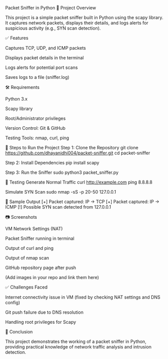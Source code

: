 Packet Sniffer in Python
📌 Project Overview

This project is a simple packet sniffer built in Python using the scapy library.
It captures network packets, displays their details, and logs alerts for suspicious activity (e.g., SYN scan detection).

✅ Features

Captures TCP, UDP, and ICMP packets

Displays packet details in the terminal

Logs alerts for potential port scans

Saves logs to a file (sniffer.log)

🛠️ Requirements

Python 3.x

Scapy library

Root/Administrator privileges

Version Control: Git & GitHub

Testing Tools: nmap, curl, ping

🚀 Steps to Run the Project
Step 1: Clone the Repository
git clone https://github.com/dhayanidhi004/packet-sniffer.git
cd packet-sniffer

Step 2: Install Dependencies
pip install scapy

Step 3: Run the Sniffer
sudo python3 packet_sniffer.py

🧪 Testing
Generate Normal Traffic
curl http://example.com
ping 8.8.8.8

Simulate SYN Scan
sudo nmap -sS -p 20-50 127.0.0.1

📄 Sample Output
[+] Packet captured: IP -> TCP
[+] Packet captured: IP -> ICMP
[!] Possible SYN scan detected from 127.0.0.1

📷 Screenshots

VM Network Settings (NAT)

Packet Sniffer running in terminal

Output of curl and ping

Output of nmap scan

GitHub repository page after push

(Add images in your repo and link them here)

✅ Challenges Faced

Internet connectivity issue in VM (fixed by checking NAT settings and DNS config)

Git push failure due to DNS resolution

Handling root privileges for Scapy

📌 Conclusion

This project demonstrates the working of a packet sniffer in Python, providing practical knowledge of network traffic analysis and intrusion detection.
